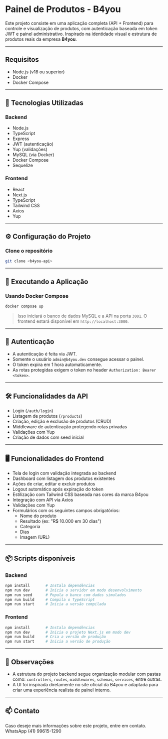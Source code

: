 
# Painel de Produtos - B4you

Este projeto consiste em uma aplicação completa (API + Frontend) para controle e visualização de produtos, com autenticação baseada em token JWT e painel administrativo. Inspirado na identidade visual e estrutura de produtos reais da empresa **B4you**.

---

## Requisitos

- Node.js (v18 ou superior)
- Docker
- Docker Compose

---

## 🔧 Tecnologias Utilizadas

### Backend
- Node.js
- TypeScript
- Express
- JWT (autenticação)
- Yup (validações)
- MySQL (via Docker)
- Docker Compose
- Sequelize

### Frontend
- React
- Next.js
- TypeScript
- Tailwind CSS
- Axios
- Yup

---

## ⚙️ Configuração do Projeto

### Clone o repositório

```bash
git clone <b4you-api>
```

---

## 🚀 Executando a Aplicação

### Usando Docker Compose

```bash
docker compose up
```

> Isso iniciará o banco de dados MySQL e a API na porta `3001`. O frontend estará disponível em `http://localhost:3000`.

---
## 🧪 Autenticação

- A autenticação é feita via JWT.
- Somente o usuário `admin@b4you.dev` consegue acessar o painel.
- O token expira em 1 hora automaticamente.
- As rotas protegidas exigem o token no header `Authorization: Bearer <token>`.

---

## 🛠️ Funcionalidades da API

- Login (`/auth/login`)
- Listagem de produtos (`/products`)
- Criação, edição e exclusão de produtos (CRUD)
- Middleware de autenticação protegendo rotas privadas
- Validações com Yup
- Criação de dados com seed inicial

---

## 🖥️ Funcionalidades do Frontend

- Tela de login com validação integrada ao backend
- Dashboard com listagem dos produtos existentes
- Ações de criar, editar e excluir produtos
- Logout automático após expiração do token
- Estilização com Tailwind CSS baseada nas cores da marca B4you
- Integração com API via Axios
- Validações com Yup
- Formulários com os seguintes campos obrigatórios:
  - Nome do produto
  - Resultado (ex: "R$ 10.000 em 30 dias")
  - Categoria
  - Dias
  - Imagem (URL)

---

## 📦 Scripts disponíveis

### Backend

```bash
npm install       # Instala dependências
npm run dev       # Inicia o servidor em modo desenvolvimento
npm run seed      # Popula o banco com dados simulados
npm run build     # Compila o TypeScript
npm run start     # Inicia a versão compilada
```

### Frontend

```bash
npm install       # Instala dependências
npm run dev       # Inicia o projeto Next.js em modo dev
npm run build     # Cria a versão de produção
npm run start     # Inicia a versão de produção
```

---


## 📌 Observações

- A estrutura do projeto backend segue organização modular com pastas como: `controllers`, `routes`, `middlewares`, `schemas`, `services`, entre outras.
- A UI foi inspirada diretamente no site oficial da B4you e adaptada para criar uma experiência realista de painel interno.

---

## 📫 Contato

Caso deseje mais informações sobre este projeto, entre em contato.
WhatsApp (41) 99615-1290